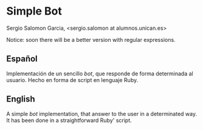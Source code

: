 Simple Bot
=================

Sergio Salomon Garcia, <sergio.salomon at alumnos.unican.es>


Notice: soon there will be a better version with regular expressions.


Español
-----------

Implementación de un sencillo *bot*, que responde de forma determinada al
usuario. Hecho en forma de script en lenguaje Ruby.



English
----------

A simple *bot* implementation, that answer to the user in a determinated way.
It has been done in a straightforward Ruby' script.

